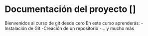# Documentación del proyecto []

Bienvenidos al curso de git desde cero
En este curso aprenderás: 
 -Instalación de Git
 -Creación de un repositorio
 -... y mucho más